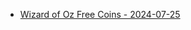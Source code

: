 <ul>
  <li><a href="https://l.facebook.com/l.php?u=https%3A%2F%2Fzynga.social%2Fedea43&h=AT3Cw0XK9W1hvDXjTdqOogagHRCu1qfNZBv3RddUrhVguT7dEekcDJ8jGT8yNd9UMSsrXQZIYpKvsHRRdZ9jixDKuqXVpjpglFxwGFLZ881jYkGvTRX6zCrN50jUKpo3urOF0lDZyV4L&__tn__=-UK-R&c[0]=AT1u-n-9w7StGKjTODMnILSQ5wTj_adfIn-CJgfh6iInuOL27pa_N6P3qCc8AdHbmoKDBfcjfPnxES1Yhkml8XUPNmTTnK6XBRw3TTzLzPeExj_0IyjpAqQedeUHo7F9UNC9-1Yn4lvP9qul-JcWYLn6yIDXS5o4ngii1QrKJRqhA8ojvHAHthVb1BrUhcOEl41ECClMS5M0DqK143F223t__GccPKoO9lho">Wizard of Oz Free Coins - 2024-07-25</a></li>

</ul>
